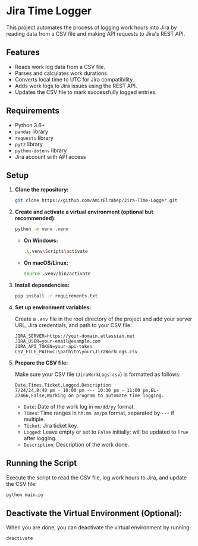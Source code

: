 # Jira Time Logger

This project automates the process of logging work hours into Jira by reading data from a CSV file and making API
requests to Jira's REST API.

## Features

- Reads work log data from a CSV file.
- Parses and calculates work durations.
- Converts local time to UTC for Jira compatibility.
- Adds work logs to Jira issues using the REST API.
- Updates the CSV file to mark successfully logged entries.

## Requirements

- Python 3.6+
- `pandas` library
- `requests` library
- `pytz` library
- `python-dotenv` library
- Jira account with API access

## Setup

1. **Clone the repository:**

   ```bash
   git clone https://github.com/AmirElrahep/Jira-Time-Logger.git
   ```

2. **Create and activate a virtual environment (optional but recommended):**

    ```bash
    python -m venv .venv
    ```

    - **On Windows:**
      ```bash
      .\.venv\Scripts\activate
      ```

    - **On macOS/Linux:**
      ```bash
      source .venv/bin/activate
      ```

3. **Install dependencies:**

   ```bash
   pip install -r requirements.txt
   ```

4. **Set up environment variables:**

   Create a `.env` file in the root directory of the project and add your server URL, Jira credentials, and path to your
   CSV file:

   ```env
   JIRA_SERVER=https://your-domain.atlassian.net
   JIRA_USER=your-email@example.com
   JIRA_API_TOKEN=your-api-token
   CSV_FILE_PATH=C:\path\to\your\JiraWorkLogs.csv
   ```

5. **Prepare the CSV file:**

   Make sure your CSV file (`JiraWorkLogs.csv`) is formatted as follows:

    ```csv
    Date,Times,Ticket,Logged,Description
    7/24/24,8:40 pm - 10:00 pm --- 10:30 pm - 11:00 pm,EL-27466,False,Working on program to automate time logging.
    ```

    - `Date`: Date of the work log in `mm/dd/yy` format.
    - `Times`: Time ranges in `hh:mm am/pm` format, separated by `---` if multiple.
    - `Ticket`: Jira ticket key.
    - `Logged`: Leave empty or set to `False` initially; will be updated to `True` after logging.
    - `Description`: Description of the work done.

## Running the Script

Execute the script to read the CSV file, log work hours to Jira, and update the CSV file:

```bash
python main.py
```

## Deactivate the Virtual Environment (Optional):

When you are done, you can deactivate the virtual environment by running:

```bash
deactivate
```